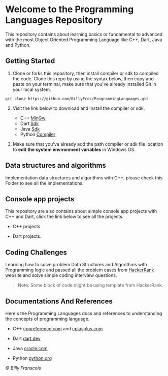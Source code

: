 <h1>Welcome to the Programming Languages Repository</h1>

This repository contains about learning basics or fundamental to advanced with the most Object Oriented Programming Language like C++, Dart, Java and Python.

## Getting Started

1. Clone or forks this repository, then install compiler or sdk to compiled the code. Clone this repo by using the syntax below, then copy and paste on your terminal, make sure that you've already installed <a style = "text-decoration:none;" href = "https://git-scm.com/">Git</a> in your local system.

```
git clone https://github.com/BillyFrcs/ProgrammingLanguages.git
```

2. Visit the link below to download and install the compiler or sdk.

   - C++ [MinGw](https://sourceforge.net/projects/mingw-w64/)
   - Dart [Sdk](http://gekorm.com/dart-windows/)
   - Java [Sdk](https://www.oracle.com/java/technologies/javase-downloads.html)
   - Python [Compiler](https://www.python.org/downloads/)

3. Make sure that you've already add the path compiler or sdk file location to <b>edit the system environment variables</b> in Windows OS.

## Data structures and algorithms

Implementation data structures and algorithms with C++, please check this <a style = "text-decoration:none;" href = "https://github.com/BillyFrcs/ProgrammingLanguages/tree/master/CPlusPlus/Data%20Structures%20And%20Algorithms">Folder</a> to see all the implementations.

## Console app projects

This repository are also contains about simple console app projects with C++ and Dart, click the link below to see all the projects.

- <a style = "text-decoration:none;" href = "https://github.com/BillyFrcs/ProgrammingLanguages/tree/master/CPlusPlus/Console%20App%20Projects">C++</a> projects.

- <a style = "text-decoration:none;" href = "https://github.com/BillyFrcs/ProgrammingLanguages/tree/master/Dart/Console%20App%20Projects">Dart</a> projects.

## Coding Challenges

Learning how to solve problem Data Structures and Algorithms with Programming logic and passed all the problem cases from [HackerRank](https://www.hackerrank.com/dashboard) website and solve simple coding interview questions.

> Note: Some block of code might be using template from HackerRank.

## Documentations And References

Here's the Programming Languages docs and references to understanding the concepts of programming language.

- C++ [cppreference.com](https://en.cppreference.com/w/) and [cplusplus.com](https://www.cplusplus.com/)

- Dart [dart.dev](https://dart.dev/guides)

- Java [oracle.com](https://docs.oracle.com/javase/tutorial/)

- Python [python.org](https://docs.python.org/3/)

<i> © Billy Franscois </i>

